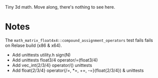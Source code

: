 Tiny 3d math. Move along, there's nothing to see here.

# Notes
The ```math_matrix_float4x4::compound_assignment_operators``` test fails fails on Relase build (x86 & x64).

- Add unittests utility.h sign(N)
- Add unittests float3/4 operator/=(float3/4)
- Add vec_int{2/3/4} operator/() unittests
- Add float{2/3/4} operator{/=, *=, +=, -=}(float{2/3/4}) & unittests
